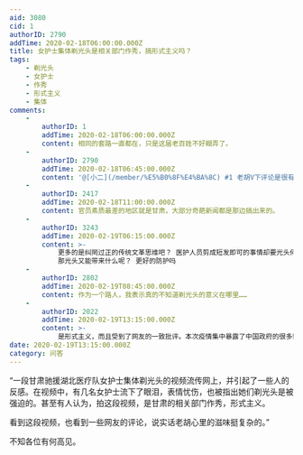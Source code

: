 ```yaml
---
aid: 3080
cid: 1
authorID: 2790
addTime: 2020-02-18T06:00:00.000Z
title: 女护士集体剃光头是相关部门作秀，搞形式主义吗？
tags:
    - 剃光头
    - 女护士
    - 作秀
    - 形式主义
    - 集体
comments:
    -
        authorID: 1
        addTime: 2020-02-18T06:00:00.000Z
        content: 相同的套路一直都在，只是这届老百姓不好糊弄了。
    -
        authorID: 2790
        addTime: 2020-02-18T06:45:00.000Z
        content: '@[小二](/member/%E5%B0%8F%E4%BA%8C) #1 老胡V下评论是很有意思的，傻头傻脑喊万岁的一个都没有。'
    -
        authorID: 2417
        addTime: 2020-02-18T11:00:00.000Z
        content: 官员素质最差的地区就是甘肃，大部分奇葩新闻都是那边搞出来的。
    -
        authorID: 3243
        addTime: 2020-02-19T06:15:00.000Z
        content: >-
            更多的是纠罔过正的传统文革思维吧？ 医护人员剪成短发即可的事情却要光头何必呢？ 1.浪费出勤时间 2.影响医护的士气
            那光头又能带来什么呢？ 更好的防护吗
    -
        authorID: 2802
        addTime: 2020-02-19T08:45:00.000Z
        content: 作为一个路人，我表示真的不知道剃光头的意义在哪里……
    -
        authorID: 2022
        addTime: 2020-02-19T13:15:00.000Z
        content: >-
            是形式主义，而且受到了网友的一致批评。本次疫情集中暴露了中国政府的很多弊病短板，这是对中国问题集中暴露和改良的机会，焉知中国此后不会更好？
date: 2020-02-19T13:15:00.000Z
category: 问答
---
```


“一段甘肃驰援湖北医疗队女护士集体剃光头的视频流传网上，并引起了一些人的反感。在视频中，有几名女护士流下了眼泪，表情忧伤，也被指出她们剃光头是被强迫的。甚至有人认为，拍这段视频，是甘肃的相关部门作秀，形式主义。

看到这段视频，也看到一些网友的评论，说实话老胡心里的滋味挺复杂的。”

不知各位有何高见。
